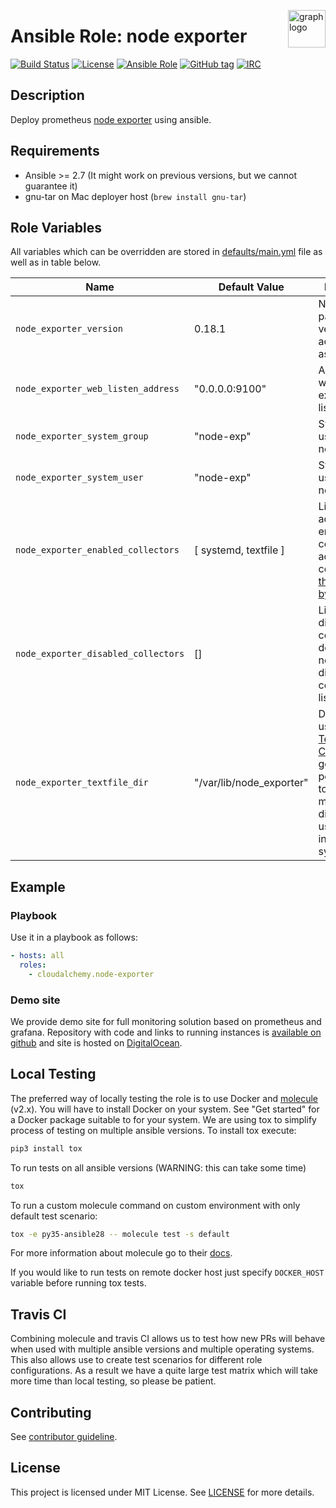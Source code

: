 <p><img src="https://www.circonus.com/wp-content/uploads/2015/03/sol-icon-itOps.png" alt="graph logo" title="graph" align="right" height="60" /></p>

# Ansible Role: node exporter

[![Build Status](https://travis-ci.org/cloudalchemy/ansible-node-exporter.svg?branch=master)](https://travis-ci.org/cloudalchemy/ansible-node-exporter)
[![License](https://img.shields.io/badge/license-MIT%20License-brightgreen.svg)](https://opensource.org/licenses/MIT)
[![Ansible Role](https://img.shields.io/badge/ansible%20role-cloudalchemy.node_exporter-blue.svg)](https://galaxy.ansible.com/cloudalchemy/node-exporter/)
[![GitHub tag](https://img.shields.io/github/tag/cloudalchemy/ansible-node-exporter.svg)](https://github.com/cloudalchemy/ansible-node-exporter/tags)
[![IRC](https://img.shields.io/badge/irc.freenode.net-%23cloudalchemy-yellow.svg)](https://kiwiirc.com/nextclient/#ircs://irc.freenode.net/#cloudalchemy)

## Description

Deploy prometheus [node exporter](https://github.com/prometheus/node_exporter) using ansible.

## Requirements

- Ansible >= 2.7 (It might work on previous versions, but we cannot guarantee it)
- gnu-tar on Mac deployer host (`brew install gnu-tar`)

## Role Variables

All variables which can be overridden are stored in [defaults/main.yml](defaults/main.yml) file as well as in table below.

| Name           | Default Value | Description                        |
| -------------- | ------------- | -----------------------------------|
| `node_exporter_version` | 0.18.1 | Node exporter package version. Also accepts latest as parameter. |
| `node_exporter_web_listen_address` | "0.0.0.0:9100" | Address on which node exporter will listen |
| `node_exporter_system_group` | "node-exp" | System group used to run node_exporter |
| `node_exporter_system_user` | "node-exp" | System user used to run node_exporter |
| `node_exporter_enabled_collectors` | [ systemd, textfile ] | List of additionally enabled collectors. It adds collectors to [those enabled by default](https://github.com/prometheus/node_exporter#enabled-by-default) |
| `node_exporter_disabled_collectors` | [] | List of disabled collectors. By default node_exporter disables collectors listed [here](https://github.com/prometheus/node_exporter#disabled-by-default). |
| `node_exporter_textfile_dir` | "/var/lib/node_exporter" | Directory used by the [Textfile Collector](https://github.com/prometheus/node_exporter#textfile-collector). To get permissions to write metrics in this directory, users must be in `node-exp` system group.

## Example

### Playbook

Use it in a playbook as follows:
```yaml
- hosts: all
  roles:
    - cloudalchemy.node-exporter
```

### Demo site

We provide demo site for full monitoring solution based on prometheus and grafana. Repository with code and links to running instances is [available on github](https://github.com/cloudalchemy/demo-site) and site is hosted on [DigitalOcean](https://digitalocean.com).

## Local Testing

The preferred way of locally testing the role is to use Docker and [molecule](https://github.com/metacloud/molecule) (v2.x). You will have to install Docker on your system. See "Get started" for a Docker package suitable to for your system.
We are using tox to simplify process of testing on multiple ansible versions. To install tox execute:
```sh
pip3 install tox
```
To run tests on all ansible versions (WARNING: this can take some time)
```sh
tox
```
To run a custom molecule command on custom environment with only default test scenario:
```sh
tox -e py35-ansible28 -- molecule test -s default
```
For more information about molecule go to their [docs](http://molecule.readthedocs.io/en/latest/).

If you would like to run tests on remote docker host just specify `DOCKER_HOST` variable before running tox tests.

## Travis CI

Combining molecule and travis CI allows us to test how new PRs will behave when used with multiple ansible versions and multiple operating systems. This also allows use to create test scenarios for different role configurations. As a result we have a quite large test matrix which will take more time than local testing, so please be patient.

## Contributing

See [contributor guideline](CONTRIBUTING.md).

## License

This project is licensed under MIT License. See [LICENSE](/LICENSE) for more details.
